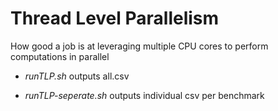 # Thread Level Parallelism
How good a job is at leveraging multiple CPU cores to perform computations in parallel

* *runTLP.sh* outputs all.csv

* *runTLP-seperate.sh* outputs individual csv per benchmark